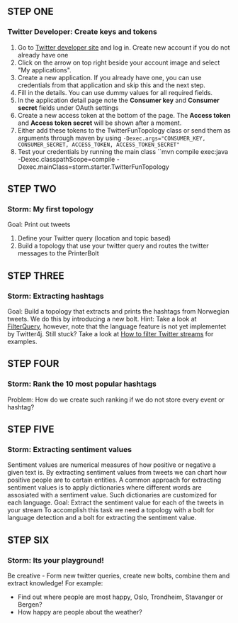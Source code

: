 

## STEP ONE ##
### Twitter Developer: Create keys and tokens
1. Go to [Twitter developer site](https://dev.twitter.com) and log in. Create new account if you do not already have one
2. Click on the arrow on top right beside your account image and select "My applications".
3. Create a new application. If you already have one, you can use credentials from that application and skip this and the next step.
4. Fill in the details. You can use dummy values for all required fields.
5. In the application detail page note the **Consumer key** and **Consumer secret** fields under OAuth settings
6. Create a new access token at the bottom of the page. The **Access token** and **Access token secret** will be shown after a moment.
7. Either add these tokens to the TwitterFunTopology class or send them as arguments through maven by using 
``-Dexec.args="CONSUMER_KEY, CONSUMER_SECRET, ACCESS_TOKEN, ACCESS_TOKEN_SECRET" ``
8. Test your credentials by running the main class ``mvn compile exec:java -Dexec.classpathScope=compile -Dexec.mainClass=storm.starter.TwitterFunTopology


## STEP TWO ##
### Storm: My first topology
Goal: Print out tweets
1. Define your Twitter query (location and topic based)
2. Build a topology that use your twitter query and routes the twitter messages to the PrinterBolt


## STEP THREE ##
### Storm: Extracting hashtags
Goal: Build a topology that extracts and prints the hashtags from Norwegian tweets. We do this by introducing a new bolt.
Hint: Take a look at [FilterQuery](todo), however, note that the language feature is not yet implementet by Twitter4j. 
Still stuck? Take a look at [How to filter Twitter streams](todo) for examples. 

## STEP FOUR ##
### Storm: Rank the 10 most popular hashtags
Problem: How do we create such ranking if we do not store every event or hashtag?

## STEP FIVE ##
### Storm: Extracting sentiment values
Sentiment values are numerical measures of how positive or negative a given text is. By extracting sentiment values from tweets we can chart how positive people are to certain entities.
A common approach for extracting sentiment values is to apply dictionaries where different words are assosiated  with a sentiment value. Such dictionaries are customized for each language.
Goal: Extract the sentiment value for each of the tweets in your stream
To accomplish this task we need a topology with a bolt for language detection and a bolt for extracting the sentiment value.

## STEP SIX ##
### Storm: Its your playground!
Be creative - Form new twitter queries, create new bolts, combine them and extract knowledge!
For example:
* Find out where people are most happy, Oslo, Trondheim, Stavanger or Bergen?
* How happy are people about the weather?